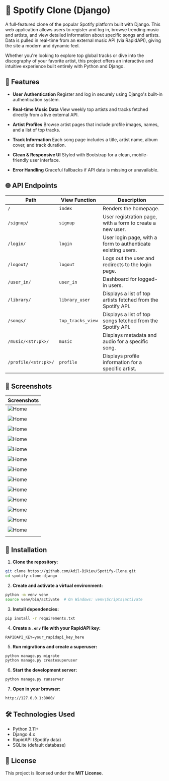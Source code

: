 # 🎵 Spotify Clone (Django)

A full-featured clone of the popular Spotify platform built with Django. This web application allows users to register and log in, browse trending music and artists, and view detailed information about specific songs and artists. Data is pulled in real-time from an external music API (via RapidAPI), giving the site a modern and dynamic feel.

Whether you're looking to explore top global tracks or dive into the discography of your favorite artist, this project offers an interactive and intuitive experience built entirely with Python and Django.

## 🔧 Features

* **User Authentication**
  Register and log in securely using Django's built-in authentication system.

* **Real-time Music Data**
  View weekly top artists and tracks fetched directly from a live external API.

* **Artist Profiles**
  Browse artist pages that include profile images, names, and a list of top tracks.

* **Track Information**
  Each song page includes a title, artist name, album cover, and track duration.

* **Clean & Responsive UI**
  Styled with Bootstrap for a clean, mobile-friendly user interface.

* **Error Handling**
  Graceful fallbacks if API data is missing or unavailable.

## 🌐 API Endpoints

| Path                 | View Function     | Description                                                  |
| -------------------- | ----------------- | ------------------------------------------------------------ |
| `/`                  | `index`           | Renders the homepage.                                        |
| `/signup/`           | `signup`          | User registration page, with a form to create a new user.    |
| `/login/`            | `login`           | User login page, with a form to authenticate existing users. |
| `/logout/`           | `logout`          | Logs out the user and redirects to the login page.           |
| `/user_in/`          | `user_in`         | Dashboard for logged-in users.                               |
| `/library/`          | `library_user`    | Displays a list of top artists fetched from the Spotify API. |
| `/songs/`            | `top_tracks_view` | Displays a list of top songs fetched from the Spotify API.   |
| `/music/<str:pk>/`   | `music`           | Displays metadata and audio for a specific song.             |
| `/profile/<str:pk>/` | `profile`         | Displays profile information for a specific artist.          |


## 📸 Screenshots

| Screenshots                     | 
| ----------------------------- | 
| ![Home](SpotifyClone/assets/assets1.png) | 
|  | 
| ![Home](SpotifyClone/assets/assets2.png) | 
|  | 
| ![Home](SpotifyClone/assets/assets3.png) | 
|  | 
| ![Home](SpotifyClone/assets/assets4.png) | 
|  | 
| ![Home](SpotifyClone/assets/assets5.png) | 
|  | 
| ![Home](SpotifyClone/assets/assets6.png) | 
|  | 
| ![Home](SpotifyClone/assets/assets7.png) | 
|  | 
| ![Home](SpotifyClone/assets/assets8.png) | 
|  | 
| ![Home](SpotifyClone/assets/assets9.png) | 
|  | 
| ![Home](SpotifyClone/assets/assets10.png) | 
|  | 
| ![Home](SpotifyClone/assets/assets11.png) | 
|  | 
| ![Home](SpotifyClone/assets/assets12.png) | 
|  | 
| ![Home](SpotifyClone/assets/assets13.png) | 
|  |


## 🚀 Installation

1. **Clone the repository:**

```bash
git clone https://github.com/Adil-Bikiev/Spotify-Clone.git
cd spotify-clone-django
```

2. **Create and activate a virtual environment:**

```bash
python -m venv venv
source venv/bin/activate  # On Windows: venv\Scripts\activate
```

3. **Install dependencies:**

```bash
pip install -r requirements.txt
```

4. **Create a `.env` file with your RapidAPI key:**

```
RAPIDAPI_KEY=your_rapidapi_key_here
```

5. **Run migrations and create a superuser:**

```bash
python manage.py migrate
python manage.py createsuperuser
```

6. **Start the development server:**

```bash
python manage.py runserver
```

7. **Open in your browser:**

```
http://127.0.0.1:8000/
```
## 🛠️ Technologies Used

* Python 3.11+
* Django 4.x
* RapidAPI (Spotify data)
* SQLite (default database)

## 📜 License
This project is licensed under the **MIT License**.

